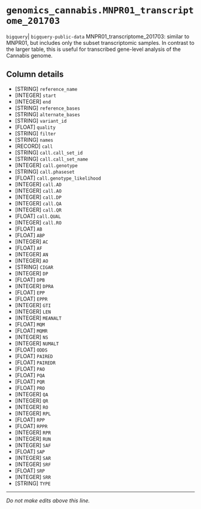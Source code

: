 # `genomics_cannabis.MNPR01_transcriptome_201703`
`bigquery`| `bigquery-public-data`
MNPR01_transcriptome_201703: similar to MNPR01, but includes only the subset transcriptomic samples.  In contrast to the larger table, this is useful for transcribed gene-level analysis of the Cannabis genome.

## Column details
* [STRING]    `reference_name`
* [INTEGER]   `start`
* [INTEGER]   `end`
* [STRING]    `reference_bases`
* [STRING]    `alternate_bases`
* [STRING]    `variant_id`
* [FLOAT]     `quality`
* [STRING]    `filter`
* [STRING]    `names`
* [RECORD]    `call`
* [STRING]    `call.call_set_id`
* [STRING]    `call.call_set_name`
* [INTEGER]   `call.genotype`
* [STRING]    `call.phaseset`
* [FLOAT]     `call.genotype_likelihood`
* [INTEGER]   `call.AD`
* [INTEGER]   `call.AO`
* [INTEGER]   `call.DP`
* [INTEGER]   `call.QA`
* [INTEGER]   `call.QR`
* [FLOAT]     `call.QUAL`
* [INTEGER]   `call.RO`
* [FLOAT]     `AB`
* [FLOAT]     `ABP`
* [INTEGER]   `AC`
* [FLOAT]     `AF`
* [INTEGER]   `AN`
* [INTEGER]   `AO`
* [STRING]    `CIGAR`
* [INTEGER]   `DP`
* [FLOAT]     `DPB`
* [INTEGER]   `DPRA`
* [FLOAT]     `EPP`
* [FLOAT]     `EPPR`
* [INTEGER]   `GTI`
* [INTEGER]   `LEN`
* [INTEGER]   `MEANALT`
* [FLOAT]     `MQM`
* [FLOAT]     `MQMR`
* [INTEGER]   `NS`
* [INTEGER]   `NUMALT`
* [FLOAT]     `ODDS`
* [FLOAT]     `PAIRED`
* [FLOAT]     `PAIREDR`
* [FLOAT]     `PAO`
* [FLOAT]     `PQA`
* [FLOAT]     `PQR`
* [FLOAT]     `PRO`
* [INTEGER]   `QA`
* [INTEGER]   `QR`
* [INTEGER]   `RO`
* [INTEGER]   `RPL`
* [FLOAT]     `RPP`
* [FLOAT]     `RPPR`
* [INTEGER]   `RPR`
* [INTEGER]   `RUN`
* [INTEGER]   `SAF`
* [FLOAT]     `SAP`
* [INTEGER]   `SAR`
* [INTEGER]   `SRF`
* [FLOAT]     `SRP`
* [INTEGER]   `SRR`
* [STRING]    `TYPE`

-------------------------------------------------------------------------------
*Do not make edits above this line.*
